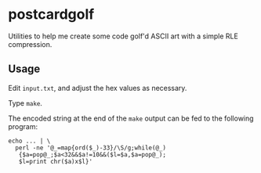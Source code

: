 # postcardgolf

Utilities to help me create some code golf'd ASCII art with a simple RLE compression.

## Usage

Edit `input.txt`, and adjust the hex values as necessary.

Type `make`.

The encoded string at the end of the `make` output can be fed to the following program:

```
echo ... | \
  perl -ne '@_=map{ord($_)-33}/\S/g;while(@_)
   {$a=pop@_;$a<32&&$a!=10&&($l=$a,$a=pop@_);
   $l=print chr($a)x$l}'
```
